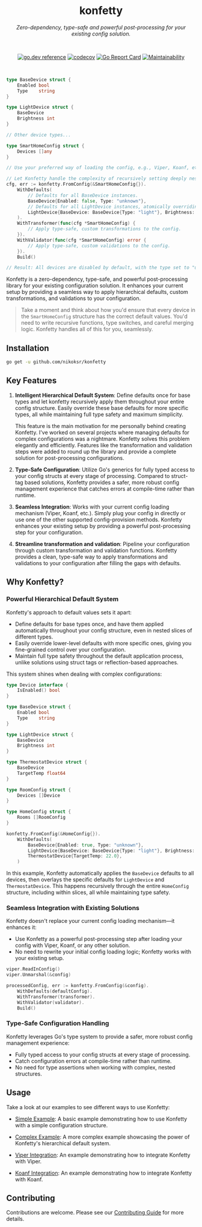 <div align="center">

&nbsp;
<h1>konfetty</h1>
<p><i>Zero-dependency, type-safe and powerful post-processing for your existing config solution.</i></p>

&nbsp;

[![go.dev reference](https://img.shields.io/badge/go.dev-reference-007d9c?logo=go&logoColor=white&style=flat)](https://pkg.go.dev/github.com/nikoksr/konfetty)
[![codecov](https://codecov.io/gh/nikoksr/konfetty/graph/badge.svg?token=lySNULyXHL)](https://codecov.io/gh/nikoksr/konfetty)
[![Go Report Card](https://goreportcard.com/badge/github.com/nikoksr/konfetty)](https://goreportcard.com/report/github.com/nikoksr/konfetty)
[![Maintainability](https://api.codeclimate.com/v1/badges/e87ea581a2617e6afb36/maintainability)](https://codeclimate.com/github/nikoksr/konfetty/maintainability)
</div>

&nbsp;

```go
type BaseDevice struct {
    Enabled bool
    Type    string
}

type LightDevice struct {
    BaseDevice
    Brightness int
}

// Other device types...

type SmartHomeConfig struct {
    Devices []any
}

// Use your preferred way of loading the config, e.g., Viper, Koanf, etc.

// Let Konfetty handle the complexity of recursively setting deeply nested defaults.
cfg, err := konfetty.FromConfig(&SmartHomeConfig{}).
	WithDefaults(
		// Defaults for all BaseDevice instances.
		BaseDevice{Enabled: false, Type: "unknown"},
		// Defaults for all LightDevice instances, atomically overriding defaults for BaseDevice.
		LightDevice{BaseDevice: BaseDevice{Type: "light"}, Brightness: 50},
	).
	WithTransformer(func(cfg *SmartHomeConfig) {
		// Apply type-safe, custom transformations to the config.
	}).
	WithValidator(func(cfg *SmartHomeConfig) error {
		// Apply type-safe, custom validations to the config.
	}).
	Build()

// Result: All devices are disabled by default, with the type set to "unknown". Light devices have a brightness of 50 and a type of "light".
```

Konfetty is a zero-dependency, type-safe, and powerful post-processing library for your existing configuration solution. It enhances your current setup by providing a seamless way to apply hierarchical defaults, custom transformations, and validations to your configuration.

> Take a moment and think about how you'd ensure that every device in the `SmartHomeConfig` structure has the correct default values. You'd need to write recursive functions, type switches, and careful merging logic. Konfetty handles all of this for you, seamlessly.

## Installation

```bash
go get -u github.com/nikoksr/konfetty
```

## Key Features

1. **Intelligent Hierarchical Default System**:
   Define defaults once for base types and let konfetty recursively apply them throughout your entire config structure. Easily override these base defaults for more specific types, all while maintaining full type safety and maximum simplicity.

   This feature is the main motivation for me personally behind creating Konfetty. I've worked on several projects where managing defaults for complex configurations was a nightmare. Konfetty solves this problem elegantly and efficiently. Features like the transformation and validation steps were added to round up the library and provide a complete solution for post-processing configurations.

2. **Type-Safe Configuration**: Utilize Go's generics for fully typed access to your config structs at every stage of processing. Compared to struct-tag based solutions, Konfetty provides a safer, more robust config management experience that catches errors at compile-time rather than runtime.

3. **Seamless Integration**: Works with your current config loading mechanism (Viper, Koanf, etc.). Simply plug your config in directly or use one of the other supported config-provision methods. Konfetty enhances your existing setup by providing a powerful post-processing step for your configuration.

4. **Streamline transformation and validation**: Pipeline your configuration through custom transformation and validation functions. Konfetty provides a clean, type-safe way to apply transformations and validations to your configuration after filling the gaps with defaults.

## Why Konfetty?

### Powerful Hierarchical Default System

Konfetty's approach to default values sets it apart:

- Define defaults for base types once, and have them applied automatically throughout your config structure, even in nested slices of different types.
- Easily override lower-level defaults with more specific ones, giving you fine-grained control over your configuration.
- Maintain full type safety throughout the default application process, unlike solutions using struct tags or reflection-based approaches.

This system shines when dealing with complex configurations:

```go
type Device interface {
    IsEnabled() bool
}

type BaseDevice struct {
    Enabled bool
    Type    string
}

type LightDevice struct {
    BaseDevice
    Brightness int
}

type ThermostatDevice struct {
    BaseDevice
    TargetTemp float64
}

type RoomConfig struct {
    Devices []Device
}

type HomeConfig struct {
    Rooms []RoomConfig
}

konfetty.FromConfig(&HomeConfig{}).
    WithDefaults(
        BaseDevice{Enabled: true, Type: "unknown"},
        LightDevice{BaseDevice: BaseDevice{Type: "light"}, Brightness: 50},
        ThermostatDevice{TargetTemp: 22.0},
    )
```

In this example, Konfetty automatically applies the `BaseDevice` defaults to all devices, then overlays the specific defaults for `LightDevice` and `ThermostatDevice`. This happens recursively through the entire `HomeConfig` structure, including within slices, all while maintaining type safety.

### Seamless Integration with Existing Solutions

Konfetty doesn't replace your current config loading mechanism—it enhances it:

- Use Konfetty as a powerful post-processing step after loading your config with Viper, Koanf, or any other solution.
- No need to rewrite your initial config loading logic; Konfetty works with your existing setup.

```go
viper.ReadInConfig()
viper.Unmarshal(&config)

processedConfig, err := konfetty.FromConfig(&config).
    WithDefaults(defaultConfig).
    WithTransformer(transformer).
    WithValidator(validator).
    Build()
```

### Type-Safe Configuration Handling

Konfetty leverages Go's type system to provide a safer, more robust config management experience:

- Fully typed access to your config structs at every stage of processing.
- Catch configuration errors at compile-time rather than runtime.
- No need for type assertions when working with complex, nested structures.

## Usage

Take a look at our examples to see different ways to use Konfetty:

- [Simple Example](examples/simple/main.go): A basic example demonstrating how to use Konfetty with a simple configuration structure.

- [Complex Example](examples/complex/main.go): A more complex example showcasing the power of Konfetty's hierarchical default system.

- [Viper Integration](examples/viper/main.go): An example demonstrating how to integrate Konfetty with Viper.

- [Koanf Integration](examples/koanf/main.go): An example demonstrating how to integrate Konfetty with Koanf.

## Contributing

Contributions are welcome. Please see our [Contributing Guide](CONTRIBUTING.md) for more details.
